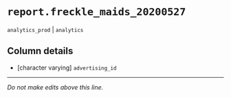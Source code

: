 # `report.freckle_maids_20200527`
`analytics_prod` | `analytics`

## Column details
* [character varying] `advertising_id`

-------------------------------------------------------------------------------
*Do not make edits above this line.*
